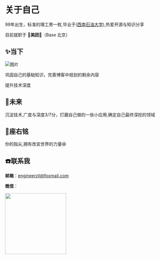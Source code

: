 # 关于自己
99年出生，标准的理工男一枚,毕业于([西南石油大学](https://www.swpu.edu.cn/)),热爱开源与知识分享

目前就职于 🛵**美团**🛵（Base 北京）

## :sparkles:当下
![图片](https://img.cdn.sugarat.top/mdImg/MTYwNDcyMTQ4NTMyOA==604721485328)

巩固自己的基础知识，完善博客中规划的剩余内容

提升技术深度

## :rocket:未来
沉淀技术,广度与深度3/7分，打磨自己做的一些小应用,确定自己最终深挖的领域

## :pencil:座右铭
你的指尖,拥有改变世界的力量:smile:

## :phone:联系我
**邮箱**：engineerzjl@foxmail.com

**微信**：

<img src="https://img.cdn.sugarat.top/mdImg/MTYxMzIwMTA0NzIyNg==wx.jpg" style="width:200px;">


